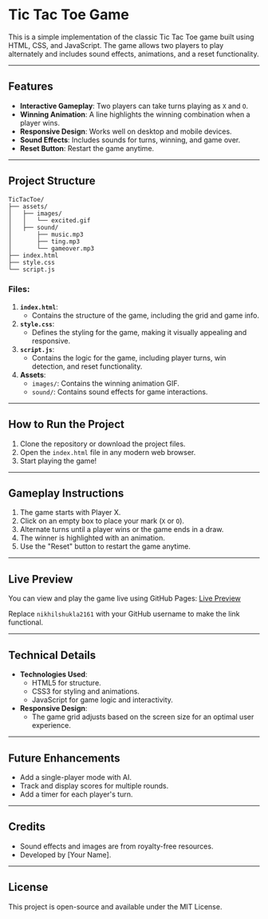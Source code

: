 # Tic Tac Toe Game

This is a simple implementation of the classic Tic Tac Toe game built using HTML, CSS, and JavaScript. The game allows two players to play alternately and includes sound effects, animations, and a reset functionality.

---

## Features

- **Interactive Gameplay**: Two players can take turns playing as `X` and `O`.
- **Winning Animation**: A line highlights the winning combination when a player wins.
- **Responsive Design**: Works well on desktop and mobile devices.
- **Sound Effects**: Includes sounds for turns, winning, and game over.
- **Reset Button**: Restart the game anytime.

---

## Project Structure

```
TicTacToe/
├── assets/
│   ├── images/
│   │   └── excited.gif
│   ├── sound/
│       ├── music.mp3
│       ├── ting.mp3
│       └── gameover.mp3
├── index.html
├── style.css
└── script.js
```

### Files:

1. **`index.html`**:
   - Contains the structure of the game, including the grid and game info.
2. **`style.css`**:
   - Defines the styling for the game, making it visually appealing and responsive.
3. **`script.js`**:
   - Contains the logic for the game, including player turns, win detection, and reset functionality.
4. **Assets**:
   - `images/`: Contains the winning animation GIF.
   - `sound/`: Contains sound effects for game interactions.

---

## How to Run the Project

1. Clone the repository or download the project files.
2. Open the `index.html` file in any modern web browser.
3. Start playing the game!

---

## Gameplay Instructions

1. The game starts with Player X.
2. Click on an empty box to place your mark (`X` or `O`).
3. Alternate turns until a player wins or the game ends in a draw.
4. The winner is highlighted with an animation.
5. Use the "Reset" button to restart the game anytime.

---

## Live Preview

You can view and play the game live using GitHub Pages:
[Live Preview](https://nikhilshukla2161.github.io/Tic-Tac-Toe-Game/)

Replace `nikhilshukla2161` with your GitHub username to make the link functional.

---

## Technical Details

- **Technologies Used**:
  - HTML5 for structure.
  - CSS3 for styling and animations.
  - JavaScript for game logic and interactivity.
- **Responsive Design**:
  - The game grid adjusts based on the screen size for an optimal user experience.

---

## Future Enhancements

- Add a single-player mode with AI.
- Track and display scores for multiple rounds.
- Add a timer for each player's turn.

---

## Credits

- Sound effects and images are from royalty-free resources.
- Developed by [Your Name].

---

## License

This project is open-source and available under the MIT License.
